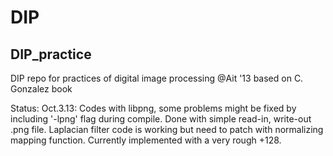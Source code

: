 DIP
===

DIP_practice
---
DIP repo for practices of digital image processing @Ait '13
based on C. Gonzalez book

Status:
	Oct.3.13: Codes with libpng, some problems might be fixed by including '-lpng' flag during compile. Done with simple read-in, write-out .png file. 
		Laplacian filter code is working but need to patch with normalizing mapping function. Currently implemented with a very rough +128. 